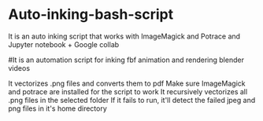 # Auto-inking-bash-script
It is an auto inking script that works with ImageMagick and Potrace and Jupyter notebook + Google collab

#It is an automation script for inking fbf animation and rendering blender videos 

It vectorizes .png files and converts them to pdf
Make sure ImageMagick and potrace are installed for the script to work
It recursively vectorizes all .png files in the selected folder
If it fails to run, it'll detect the failed jpeg and png files in it's home directory
